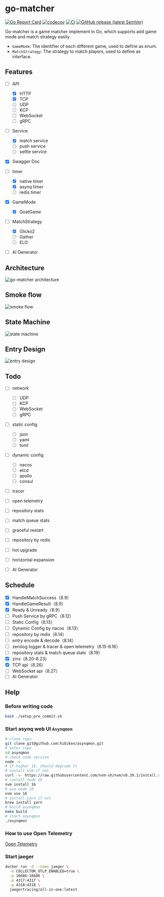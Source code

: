 # go-matcher

[![Go Report Card](https://goreportcard.com/badge/github.com/hedon954/go-matcher)](https://goreportcard.com/report/github.com/hedon954/go-matcher)
[![codecov](https://codecov.io/github/hedon954/go-matcher/graph/badge.svg?token=FEW1EL1FKG)](https://codecov.io/github/hedon954/go-matcher)
[![CI](https://github.com/hedon954/go-matcher/workflows/build/badge.svg)](https://github.com/hedon954/go-matcher/actions)
[![GitHub release (latest SemVer)](https://img.shields.io/github/v/release/hedon954/go-matcher?sort=semver)](https://github.com/hedon954/go-matcher/releases)

Go-matcher is a game matcher implement in Go, which supports add game mode and match strategy easily.

- `GameMode`: The identifier of each different game, used to define as enum.
- `MatchStrategy`: The strategy to match players, used to define as interface.



## Features

- [ ] API
  - [x] HTTP
  - [x] TCP
  - [ ] UDP
  - [ ] KCP
  - [ ] WebSocket
  - [ ] gRPC
- [ ] Service
  - [x] match service
  - [ ] push service
  - [ ] settle service
- [x] Swagger Doc
- [ ] timer
  - [x] native timer
  - [x] asynq timer
  - [ ] redis timer

- [x] GameMode
  - [x] GoatGame
- [ ] MatchStrategy
  - [x] Glicko2
  - [ ] Gather
  - [ ] ELO
- [ ] AI Generator



## Architecture

![go-matcher architecture](assets/img/architecture.png)


## Smoke flow

![smoke flow](./assets/uml/smoke_flow.svg)

## State Machine

![state machine](./assets/img/delay-timer.png)

## Entry Design

![entry design](./assets/img/entry.png)

## Todo

- [ ] network
  - [ ] UDP
  - [ ] KCP
  - [ ] WebSocket
  - [ ] gRPC
- [ ] static config
  - [ ] json
  - [ ] yaml
  - [ ] toml
- [ ] dynamic config
  - [ ] nacos
  - [ ] etcd
  - [ ] apollo
  - [ ] consul
- [ ] tracer
- [ ] open telemetry
- [ ] repository stats
- [ ] match queue stats
- [ ] graceful restart
- [ ] repository by redis
- [ ] hot upgrade
- [ ] horizontal expansion
- [ ] AI Generator



## Schedule

- [x] HandleMatchSuccess（8.9）
- [x] HandleGameResult（8.9）
- [x] Ready & Unready（8.9）
- [ ] Push Service by gRPC（8.12）
- [ ] Static Config（8.13）
- [ ] Dynamic Config by nacos（8.13）
- [ ] repository by redis（8.14）
- [ ] entry encode & decode（8.14）
- [ ] zerolog logger & tracer & open telemetry（8.15-8.16）
- [ ] repository stats & match queue stats（8.19）
- [x] zinx（8.20-8.23）
- [x] TCP api（8.26）
- [ ] WebSocket api（8.27）
- [ ] AI Generator

## Help

### Before writing code

```bash
bash ./setup_pre_commit.sh
```

### Start asynq web UI `Asynqmon`

```bash
# clone repo
git clone git@github.com:hibiken/asynqmon.git
# enter repo
cd asynqmon
# check node version
node -v
# if higher 16, should degrade it
# install nvm if not
curl -o- https://raw.githubusercontent.com/nvm-sh/nvm/v0.39.1/install.sh | bash
# install node 16
nvm install 16
# use node 16
nvm use 16
# install yarn if not
brew install yarn
# build asynqmon
make build
# start asynqmon
./asynqmon
```

### How to use Open Telemetry

[Open Telemetry](https://opentelemetry.io/docs/languages/go/getting-started/)

### Start jaeger

```bash
docker run -d --name jaeger \
  -e COLLECTOR_OTLP_ENABLED=true \
  -p 16686:16686 \
  -p 4317:4317 \
  -p 4318:4318 \
  jaegertracing/all-in-one:latest
```